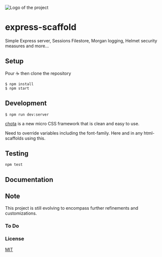![Logo of the project](./images/logo.sample.png)

# express-scaffold

Simple Express server, Sessions Filestore, Morgan logging, Helmet security measures and more... 

## Setup

Pour ☕️ then clone the repository

```
$ npm install
$ npm start
```

## Development

```
$ npm run dev:server 
```

[chota](https://jenil.github.io/chota/) is a new micro CSS framework that is clean and easy to use.

Need to override variables including the font-family. Here and in any html-scaffolds using this.



## Testing

```
npm test
```

## Documentation

## Note

This project is still evolving to encompass further refinements and customizations.

### To Do

### License

[MIT](LICENSE.md)
